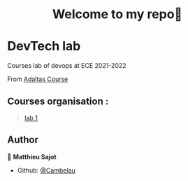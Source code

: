 <h1 align="center">Welcome to my repo👋</h1>
<p>
</p>

# DevTech lab

Courses lab of devops at ECE 2021-2022

From [Adaltas Course](https://github.com/adaltas/ece-devops-2021-fall/)


## Courses organisation :
> [lab 1](/lab/lab-1)


## Author

👤 **Matthieu Sajot**

* Github: [@Cambelau](https://github.com/Cambelau)
